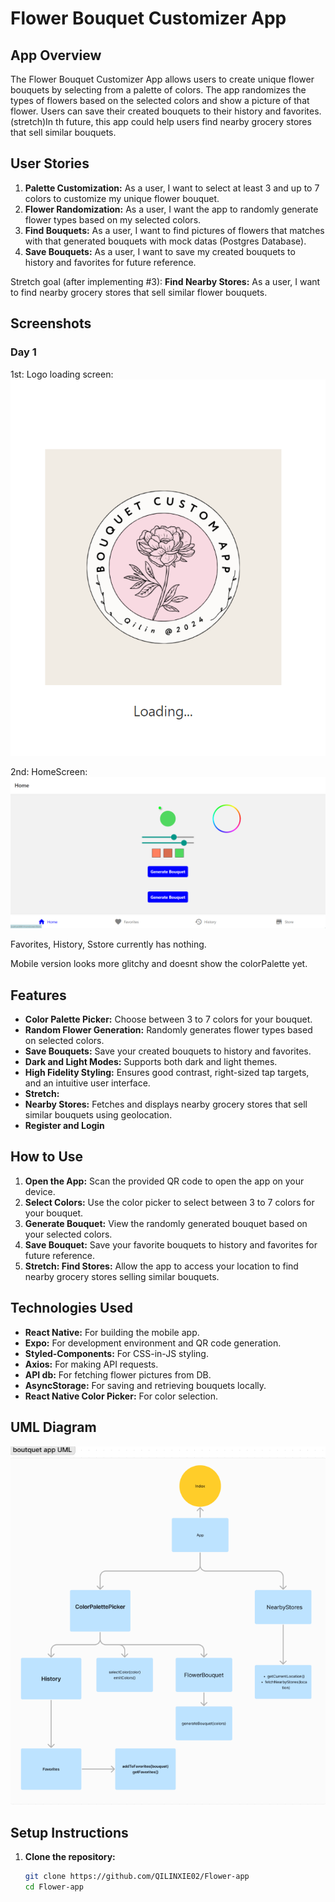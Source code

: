 # Flower Bouquet Customizer App

## App Overview
The Flower Bouquet Customizer App allows users to create unique flower bouquets by selecting from a palette of colors. The app randomizes the types of flowers based on the selected colors and show a picture of that flower. Users can save their created bouquets to their history and favorites. (stretch)In th future, this app could help users find nearby grocery stores that sell similar bouquets.

## User Stories
1. **Palette Customization:** As a user, I want to select at least 3 and up to 7 colors to customize my unique flower bouquet.
2. **Flower Randomization:** As a user, I want the app to randomly generate flower types based on my selected colors.
3. **Find Bouquets:** As a user, I want to find pictures of flowers that matches with that generated bouquets with mock datas (Postgres Database).
4. **Save Bouquets:** As a user, I want to save my created bouquets to history and favorites for future reference.

Stretch goal (after implementing #3):  **Find Nearby Stores:** As a user, I want to find nearby grocery stores that sell similar flower bouquets.

## Screenshots
### Day 1 


1st: Logo loading screen: ![alt text](img/logo.png)

2nd: HomeScreen: ![alt text](img/Homne.png)

Favorites, History, Sstore currently has nothing.

Mobile version looks more glitchy and doesnt show the colorPalette yet. 


## Features
- **Color Palette Picker:** Choose between 3 to 7 colors for your bouquet.
- **Random Flower Generation:** Randomly generates flower types based on selected colors.
- **Save Bouquets:** Save your created bouquets to history and favorites.
- **Dark and Light Modes:** Supports both dark and light themes.
- **High Fidelity Styling:** Ensures good contrast, right-sized tap targets, and an intuitive user interface.
- **Stretch:**
- **Nearby Stores:** Fetches and displays nearby grocery stores that sell similar bouquets using geolocation.
- **Register and Login**


## How to Use
1. **Open the App:** Scan the provided QR code to open the app on your device.
2. **Select Colors:** Use the color picker to select between 3 to 7 colors for your bouquet.
3. **Generate Bouquet:** View the randomly generated bouquet based on your selected colors.
4. **Save Bouquet:** Save your favorite bouquets to history and favorites for future reference.
5. **Stretch: Find Stores:** Allow the app to access your location to find nearby grocery stores selling similar bouquets.

## Technologies Used
- **React Native:** For building the mobile app.
- **Expo:** For development environment and QR code generation.
- **Styled-Components:** For CSS-in-JS styling.
- **Axios:** For making API requests.
- **API db:** For fetching flower pictures from DB.
- **AsyncStorage:** For saving and retrieving bouquets locally.
- **React Native Color Picker:** For color selection.

## UML Diagram
![alt text](img/UML.png)

## Setup Instructions
1. **Clone the repository:**
   ```bash
   git clone https://github.com/QILINXIE02/Flower-app
   cd Flower-app
